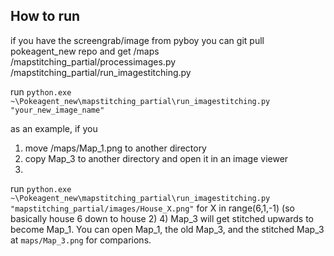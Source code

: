 ## How to run
if you have the screengrab/image from pyboy you can git pull pokeagent_new repo and get
/maps
/mapstitching_partial/processimages.py
/mapstitching_partial/run_imagestitching.py

run
`python.exe ~\Pokeagent_new\mapstitching_partial\run_imagestitching.py "your_new_image_name"`

as an example, if you 
1) move /maps/Map_1.png to another directory
2) copy Map_3 to another directory and open it in an image viewer
3) 
run
`python.exe ~\Pokeagent_new\mapstitching_partial\run_imagestitching.py "mapstitching_partial/images/House_X.png"`
for X in range(6,1,-1) (so basically house 6 down to house 2)
4) Map_3 will get stitched upwards to become Map_1. You can open Map_1, the old Map_3, and the stitched Map_3 at `maps/Map_3.png` for comparions.